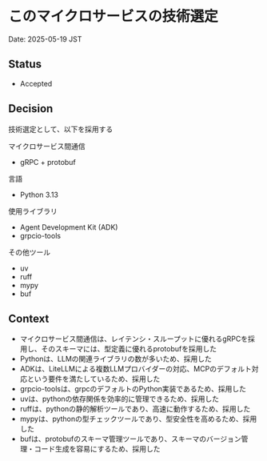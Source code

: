 # このマイクロサービスの技術選定

Date: 2025-05-19 JST

## Status

- Accepted

## Decision

技術選定として、以下を採用する

マイクロサービス間通信
- gRPC + protobuf

言語
- Python 3.13

使用ライブラリ

- Agent Development Kit (ADK)
- grpcio-tools

その他ツール

- uv
- ruff
- mypy
- buf

## Context

- マイクロサービス間通信は、レイテンシ・スループットに優れるgRPCを採用し、そのスキーマには、型定義に優れるprotobufを採用した
- Pythonは、LLMの関連ライブラリの数が多いため、採用した
- ADKは、LiteLLMによる複数LLMプロバイダーの対応、MCPのデフォルト対応という要件を満たしているため、採用した
- grpcio-toolsは、grpcのデフォルトのPython実装であるため、採用した
- uvは、pythonの依存関係を効率的に管理できるため、採用した
- ruffは、pythonの静的解析ツールであり、高速に動作するため、採用した
- mypyは、pythonの型チェックツールであり、型安全性を高めるため、採用した
- bufは、protobufのスキーマ管理ツールであり、スキーマのバージョン管理・コード生成を容易にするため、採用した
